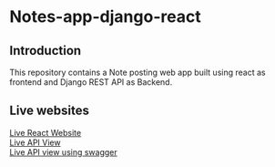 # Notes-app-django-react

## Introduction
This repository contains a Note posting web app built using react as frontend and Django REST API as Backend.


## Live websites

<a href='https://noteapp-django.firebaseapp.com/'>Live React Website </a><br>
<a href='https://th3fhd.pythonanywhere.com/'>Live API View </a><br>
<a href='https://th3fhd.pythonanywhere.com/swagger/'>Live API view using swagger </a>

